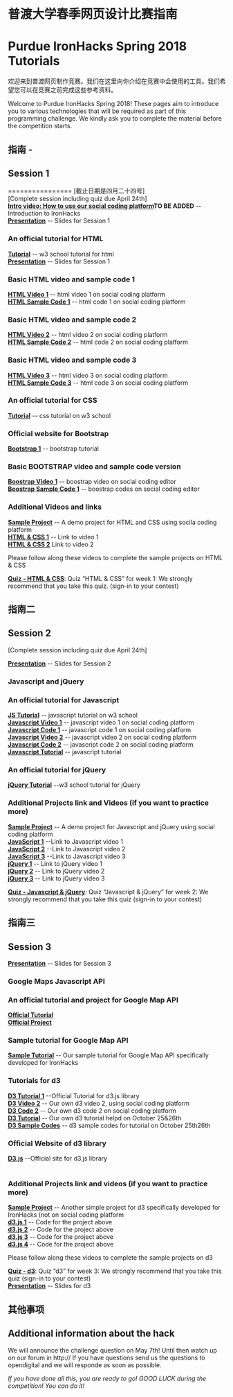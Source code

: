 # 普渡大学春季网页设计比赛指南
# Purdue IronHacks Spring 2018 Tutorials  

欢迎来到普渡网页制作竞赛。我们在这里向你介绍在竞赛中会使用的工具。我们希望您可以在竞赛之前完成这些参考资料。

Welcome to Purdue IronHacks Spring 2018! These pages aim to introduce you to various technologies that will be required as part of this programming challenge. We kindly ask you to complete the material before the competition starts.

## 指南 - 
## Session 1
================
[截止日期是四月二十四号] <br> 
[Complete session including quiz due April 24th]  <br> 
**[Intro video: How to use our social coding platform]()TO BE ADDED** -- Introduction to IronHacks <br>
**[Presentation](https://docs.google.com/presentation/d/1U9xzlVhhI98_kWk6L1_jLjed64Xn3B1EVlWtQryMQI8/edit?usp=sharing)** -- Slides for Session 1<br>

### An official tutorial for HTML
**[Tutorial](http://www.w3schools.com/html)** -- w3 school tutorial for html<br>
**[Presentation](https://docs.google.com/presentation/d/1drcxv_ph14yuKpuIqeby1AvHyqqiNtkVaiDYYk3ZSWI/edit?usp=sharing)** -- Slides for Session 1<br>

### Basic HTML video and sample code 1 
**[HTML Video 1](https://drive.google.com/open?id=0B301Ac3Lm0btUzQxcUJJVURxeVk)** -- html video 1 on social coding platform <br>
**[HTML Sample Code 1](https://drive.google.com/open?id=0B301Ac3Lm0btT1ZQYnhTeWxobjA)** -- html code 1 on social coding platform<br>
### Basic HTML video and sample code 2
**[HTML Video 2](https://drive.google.com/open?id=0B301Ac3Lm0btVGxOUDRRdk9KYjg)** -- html video 2 on social coding platform <br>
**[HTML Sample Code 2](https://drive.google.com/open?id=0B301Ac3Lm0btalNDMEZOaXBLNWM)** -- html code 2 on social coding platform<br>
### Basic HTML video and sample code 3
**[HTML Video 3](https://drive.google.com/open?id=0B301Ac3Lm0btRU9VYUZwOFpVejQ)** -- html video 3 on social coding platform <br>
**[HTML Sample Code 3](https://drive.google.com/open?id=0B301Ac3Lm0btRW1rOVh6em1XU0E)** -- html code 3 on social coding platform <br>


### An official tutorial for CSS
**[Tutorial](http://www.w3schools.com/css/)** -- css tutorial on w3 school<br>
### Official website for Bootstrap<br>
**[Bootstrap 1](http://getbootstrap.com/)** -- bootstrap tutorial <br>
### Basic BOOTSTRAP video and sample code version
**[Boostrap Video 1](https://drive.google.com/open?id=0B301Ac3Lm0btelpqcmxDbi1Eb2c)** -- boostrap video on social coding editor <br>
**[Boostrap Sample Code 1](https://drive.google.com/open?id=0B301Ac3Lm0btV2Z2U3dxT0pHVHM)** -- boostrap codes on social coding editor <br>

### Additional Videos and  links
**[Sample Project](session1/html&css)** -- A demo project for HTML and CSS using socila coding platform<br>
**[HTML & CSS 1](https://www.youtube.com/watch?v=NgY0Cs09xyM&index=1&list=PLv0S1odRLm0YTt7EaxAQpiru6HJAymYJ-&t=572s)** -- Link to video 1<br>
**[HTML & CSS 2](https://www.youtube.com/watch?v=jYlHVKq7YKc&list=PLv0S1odRLm0YTt7EaxAQpiru6HJAymYJ-&index=2)** Link to video 2 <br>

Please follow along these videos to complete the sample projects on HTML & CSS


**[Quiz - HTML & CSS](http://www.ironhacks.com/quizzes)**: Quiz “HTML & CSS” for week 1: We strongly recommend that you take this quiz. (sign-in to your contest)<br>
<!-- 
### Social Coding Platform

You are required to submit code to our system using our social coding platform <br>


**[Getting started](session1/Github/Github-Tutorial.md)** -- A simple introduction for Git and GitHub, such as how to install and basic usage (not needed for contest but if you are curious)<br>
**[Understanding GIT](https://www.atlassian.com/git/tutorials/what-is-git)** -- A good tutorial for Git (not needed for contest but if you are curious)
-->

## 指南二
## Session 2

[Complete session including quiz due April 24th] 

**[Presentation](https://docs.google.com/presentation/d/16y4d7Hdn2eIhxuyaBQNk9a3T-O3rtrMS4WzOALwyfJA/edit?usp=sharing)** -- Slides for Session 2

### Javascript and jQuery
### An official tutorial for Javascript
**[JS Tutorial](http://www.w3schools.com/js/)** -- javascript tutorial on w3 school <br>
**[Javascript Video 1](https://drive.google.com/open?id=0B301Ac3Lm0btOWxmMEFtSkZid00)** -- javascript video 1 on social coding platform<br>
**[Javascript Code 1](https://drive.google.com/drive/folders/0B301Ac3Lm0btZUFyRTI4cHF5YjQ)** -- javascript code 1 on social coding platform<br>
**[Javascript Video 2](https://drive.google.com/open?id=0B301Ac3Lm0btcXB1MjI5YWpBVFk)** -- javascript video 2 on social coding platform <br>
**[Javascript Code 2](https://drive.google.com/open?id=0B301Ac3Lm0btMUNHZ2tKQVd5aGs)** -- javascript code 2 on social coding platform<br>
**[Javascript  Tutorial](https://drive.google.com/drive/folders/0B301Ac3Lm0btMENrZHJ2NGFGUFU?usp=sharing)** -- javascript  tutorial<br>
### An official tutorial for jQuery
**[jQuery Tutorial](http://www.w3schools.com/jquery/)** --w3 school tutorial for jQuery

### Additional Projects link and Videos (if you want to practice more)
**[Sample Project](session2/)** -- A demo project for Javascript and jQuery using social coding platform<br>
**[JavaScript 1](https://www.youtube.com/watch?v=AhDO3xLwuC0&list=PLv0S1odRLm0aNn1kgeswUMAkFhOqzEZee&index=1)** --Link to Javascript video 1<br>
**[JavaScript 2](https://www.youtube.com/watch?v=24AZUg6YY6w&list=PLv0S1odRLm0aNn1kgeswUMAkFhOqzEZee&index=2)** --Link to Javascript video 2<br>
**[JavaScript 3](https://www.youtube.com/watch?v=hl71lGLlbbg&list=PLv0S1odRLm0aNn1kgeswUMAkFhOqzEZee&index=3)** --Link to Javascript video 3<br>
**[jQuery 1](https://www.youtube.com/watch?v=qIo_F5qI7Qk&list=PLv0S1odRLm0aNn1kgeswUMAkFhOqzEZee&index=4)** -- Link to jQuery video 1<br>
**[jQuery 2](https://www.youtube.com/watch?v=0mtZJTIq1LU&list=PLv0S1odRLm0aNn1kgeswUMAkFhOqzEZee&index=5)** -- Link to jQuery video 2<br>
**[jQuery 3](https://www.youtube.com/watch?v=m6VhtLLJiCQ&list=PLv0S1odRLm0aNn1kgeswUMAkFhOqzEZee&index=6)** -- Link to jQuery video 3 <br>

**[Quiz - Javascript & jQuery](http://www.ironhacks.com/quizzes)**: Quiz “Javascript & jQuery” for week 2: We strongly recommend that you take this quiz (sign-in to your contest)<br>

## 指南三
## Session 3
**[Presentation](https://docs.google.com/presentation/d/1akxIVqsUClwHgyep2DOViTsabpScGoAbmGF9U7bnPDM/edit?usp=sharing)** -- Slides for Session 3

### Google Maps Javascript API
### An official tutorial and project for Google Map API
**[Official Tutorial](https://developers.google.com/maps/documentation/javascript/tutorial)** <br>
**[Official Project](https://developers.google.com/maps/documentation/javascript/earthquakes)** <br>
### Sample tutorial for Google Map API
**[Sample Tutorial](session3/GoogleMap/Google-Maps-Tutorial.md)** -- Our sample tutorial for Google Map API specifically developed for IronHacks<br>

### Tutorials for d3
**[D3 Tutorial 1](https://github.com/d3/d3/wiki)** --Official Tutorial for d3.js library<br>
**[D3 Video 2](https://drive.google.com/open?id=0B301Ac3Lm0btcXB1MjI5YWpBVFk)** -- Our own d3 video 2, using social coding platform <br>
**[D3 Code 2](https://drive.google.com/open?id=0B301Ac3Lm0btMUNHZ2tKQVd5aGs)** -- Our own d3 code 2 on social coding platform<br>
**[D3  Tutorial](https://drive.google.com/drive/folders/0B301Ac3Lm0btWUN6RkQzbmI4bUE?usp=sharing)** -- Our own d3  tutorial helpd on October 25&26th<br>
**[D3  Sample Codes](https://drive.google.com/drive/folders/0B301Ac3Lm0btai1wUjVXWkxqbTQ?usp=sharing)** -- d3  sample codes for tutorial  on October 25th26th<br>
### Official Website of d3 library
**[D3.js](http://d3js.org)** --Official site for d3.js library <br><br>

### Additional Projects link and videos (if you want to practice more)
**[Sample Project](session3/D3_tutorial)** -- Another simple project for d3 specifically developed for IronHacks (not on social coding platform<br>
**[d3.js 1](https://drive.google.com/open?id=0B-DRvJb6N3IiLXZDSFR2ZHF5NFE)** -- Code for the project above<br>
**[d3.js 2](https://drive.google.com/open?id=0B-DRvJb6N3IiYm5hclVxRk9pcEE)** -- Code for the project above<br>
**[d3.js 3](https://drive.google.com/open?id=0B-DRvJb6N3Iic25BWkJ5eXpNb1E)** -- Code for the project above<br>
**[d3.js 4](https://drive.google.com/open?id=0B-DRvJb6N3IiVno4eGZQNnItMnM)** -- Code for the project above<br>


Please follow along these videos to complete the sample projects on d3

**[Quiz - d3](http://www.ironhacks.com/quizzes)**: Quiz “d3” for week 3: We strongly recommend that you take this quiz (sign-in to your contest)<br>
**[Presentation](https://docs.google.com/presentation/d/1akxIVqsUClwHgyep2DOViTsabpScGoAbmGF9U7bnPDM/edit?usp=sharing)** -- Slides for d3

## 其他事项
## Additional information about the hack

We will announce the challenge question on May 7th! Until then watch up on our forum in http:// If you have questions send us the questions to opendigital and we will responde as soon as possible.

<i>If you have done all this, you are ready to go! GOOD LUCK during the competition! You can do it! </i>
